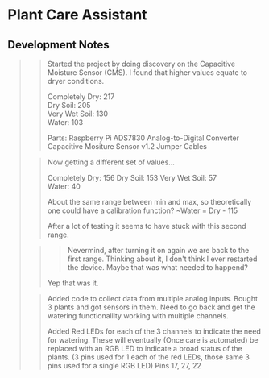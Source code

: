 # Plant Care Assistant

## Development Notes

>>Started the project by doing discovery on the Capacitive Moisture Sensor (CMS). I found that higher values equate to dryer conditions.
>>
>>Completely Dry: 217  
>>Dry Soil: 205  
>>Very Wet Soil: 130  
>>Water: 103
>>
>>Parts:
>>Raspberry Pi
>>ADS7830 Analog-to-Digital Converter
>>Capacitive Mositure Sensor v1.2
>>Jumper Cables
>
>
>>Now getting a different set of values...
>>
>>Completely Dry: 156 
>>Dry Soil: 153 
>>Very Wet Soil: 57  
>>Water: 40
>>
>>About the same range between min and max, so theoretically one could have a calibration function?
>>~Water = Dry - 115
>>
>>After a lot of testing it seems to have stuck with this second range.
>
>>>Nevermind, after turning it on again we are back to the first range. Thinking about it, I don't think I ever restarted the device. Maybe that was what needed to happend?
>>
>>Yep that was it.
>
>>Added code to collect data from multiple analog inputs. Bought 3 plants and got sensors in them. Need to go back and get the watering functionallity working with multiple channels.
>>
>>Added Red LEDs for each of the 3 channels to indicate the need for watering. These will eventually (Once care is automated) be replaced with an RGB LED to indicate a broad status of the plants. (3 pins used for 1 each of the red LEDs, those same 3 pins used for a single RGB LED)
>>Pins 17, 27, 22